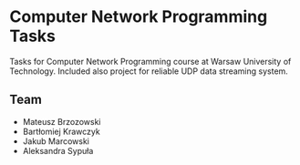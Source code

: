 # Computer Network Programming Tasks

Tasks for Computer Network Programming course at Warsaw University of Technology.
Included also project for reliable UDP data streaming system.

## Team
- Mateusz Brzozowski
- Bartłomiej Krawczyk
- Jakub Marcowski
- Aleksandra Sypuła
